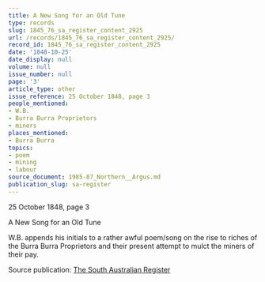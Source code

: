 ```yaml
---
title: A New Song for an Old Tune
type: records
slug: 1845_76_sa_register_content_2925
url: /records/1845_76_sa_register_content_2925/
record_id: 1845_76_sa_register_content_2925
date: '1848-10-25'
date_display: null
volume: null
issue_number: null
page: '3'
article_type: other
issue_reference: 25 October 1848, page 3
people_mentioned:
- W.B.
- Burra Burra Proprietors
- miners
places_mentioned:
- Burra Burra
topics:
- poem
- mining
- labour
source_document: 1985-87_Northern__Argus.md
publication_slug: sa-register
---
```


25 October 1848, page 3

A New Song for an Old Tune

W.B. appends his initials to a rather awful poem/song on the rise to riches of the Burra Burra Proprietors and their present attempt to mulct the miners of their pay.

Source publication: [The South Australian Register](/publications/sa-register/)
